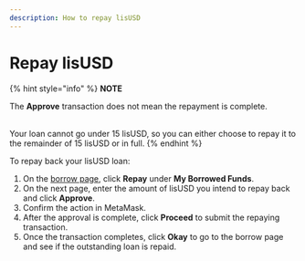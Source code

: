 ```yaml
---
description: How to repay lisUSD
---
```


# Repay lisUSD

{% hint style="info" %}
**NOTE**

The **Approve** transaction does not mean the repayment is complete.&#x20;

\
Your loan cannot go under 15 lisUSD, so you can either choose to repay it to the remainder of 15 lisUSD or in full.
{% endhint %}

To repay back your lisUSD loan:

1. On the [borrow page](https://helio.money/app/loans/), click **Repay** under **My Borrowed Funds**.
2. On the next page, enter the amount of lisUSD you intend to repay back and click **Approve**.
3. Confirm the action in MetaMask.
4. After the approval is complete, click **Proceed** to submit the repaying transaction.
5. Once the transaction completes, click **Okay** to go to the borrow page and see if the outstanding loan is repaid.

[\
](https://docs.bsc.lista.org/get-started/boost-vault-lisusd)
